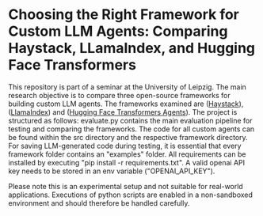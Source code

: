 # Choosing the Right Framework for Custom LLM Agents: Comparing Haystack, LLamaIndex, and Hugging Face Transformers

This repository is part of a seminar at the University of Leipzig. The main research objective is to compare three open-source frameworks for building custom LLM agents. The frameworks examined are ([Haystack](https://haystack.deepset.ai/)), ([LlamaIndex](https://docs.llamaindex.ai/en/stable/)) and ([Hugging Face Transformers Agents](https://huggingface.co/)). The project is structured as follows: evaluate.py contains the main evaluation pipeline for testing and comparing the frameworks. The code for all custom agents can be found within the src directory and the respective framework directory. For saving LLM-generated code during testing, it is essential that every framework folder contains an "examples" folder. All requirements can be installed by executing "pip install -r requirements.txt". A valid openai API key needs to be stored in an env variable ("OPENAI_API_KEY").

Please note this is an experimental setup and not suitable for real-world applications. Executions of python scripts are enabled in a non-sandboxed environment and should therefore be handled carefully.
